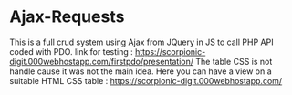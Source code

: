 # Ajax-Requests

This is a full crud system using Ajax from JQuery in JS to call PHP API coded with PDO.
link for testing : https://scorpionic-digit.000webhostapp.com/firstpdo/presentation/
The table CSS is not handle cause it was not the main idea.
Here you can have a view on a suitable HTML CSS table : https://scorpionic-digit.000webhostapp.com/
